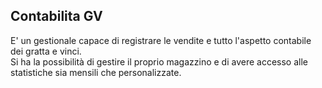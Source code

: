 ## Contabilita GV
E' un gestionale capace di registrare le vendite e tutto l'aspetto contabile dei gratta e vinci.<br>
Si ha la possibilità di gestire il proprio magazzino e di avere accesso alle statistiche sia mensili che personalizzate.

